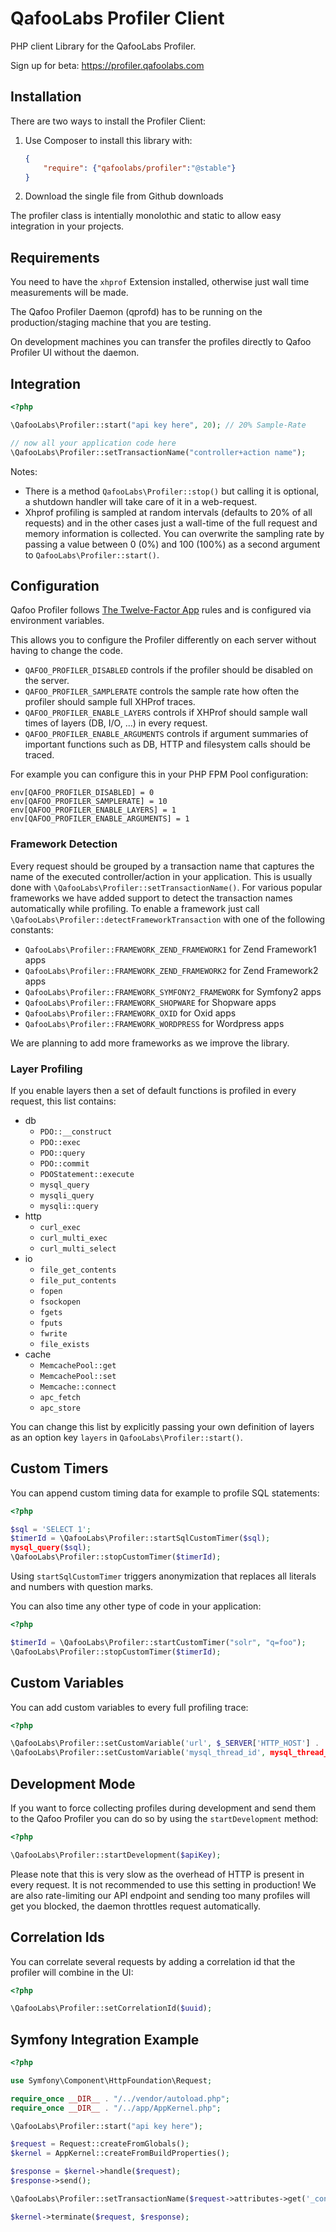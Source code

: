 # QafooLabs Profiler Client

PHP client Library for the QafooLabs Profiler.

Sign up for beta: https://profiler.qafoolabs.com

## Installation

There are two ways to install the Profiler Client:

1. Use Composer to install this library with:

   ```json
   {
       "require": {"qafoolabs/profiler":"@stable"}
   }
   ```

2. Download the single file from Github downloads

The profiler class is intentially monolothic and static to allow easy
integration in your projects.

## Requirements

You need to have the `xhprof` Extension installed, otherwise just wall time
measurements will be made.

The Qafoo Profiler Daemon (qprofd) has to be running on the production/staging
machine that you are testing.

On development machines you can transfer the profiles directly to Qafoo Profiler UI
without the daemon.

## Integration

```php
<?php

\QafooLabs\Profiler::start("api key here", 20); // 20% Sample-Rate

// now all your application code here
\QafooLabs\Profiler::setTransactionName("controller+action name");
```
Notes:

- There is a method `QafooLabs\Profiler::stop()` but calling it is optional, a
  shutdown handler will take care of it in a web-request.
- Xhprof profiling is sampled at random intervals (defaults to 20% of all
  requests) and in the other cases just a wall-time of the full request and
  memory information is collected. You can overwrite the sampling rate by
  passing a value between 0 (0%) and 100 (100%) as a second argument to
  `QafooLabs\Profiler::start()`.

## Configuration

Qafoo Profiler follows [The Twelve-Factor App](http://12factor.net/) rules and is configured
via environment variables.

This allows you to configure the Profiler differently on each server without having to change
the code.

- `QAFOO_PROFILER_DISABLED` controls if the profiler should be disabled on the server.
- `QAFOO_PROFILER_SAMPLERATE` controls the sample rate how often the profiler should sample full XHProf traces.
- `QAFOO_PROFILER_ENABLE_LAYERS` controls if XHProf should sample wall times of layers (DB, I/O, ...) in every request.
- `QAFOO_PROFILER_ENABLE_ARGUMENTS` controls if argument summaries of important functions such as DB, HTTP and filesystem calls should be traced.

For example you can configure this in your PHP FPM Pool configuration:

    env[QAFOO_PROFILER_DISABLED] = 0
    env[QAFOO_PROFILER_SAMPLERATE] = 10
    env[QAFOO_PROFILER_ENABLE_LAYERS] = 1
    env[QAFOO_PROFILER_ENABLE_ARGUMENTS] = 1

### Framework Detection

Every request should be grouped by a transaction name that captures the name of the executed controller/action
in your application. This is usually done with `\QafooLabs\Profiler::setTransactionName()`.
For various popular frameworks we have added support to detect the transaction names automatically while profiling.
To enable a framework just call `\QafooLabs\Profiler::detectFrameworkTransaction` with one of the following constants:

- `QafooLabs\Profiler::FRAMEWORK_ZEND_FRAMEWORK1` for Zend Framework1 apps
- `QafooLabs\Profiler::FRAMEWORK_ZEND_FRAMEWORK2` for Zend Framework2 apps
- `QafooLabs\Profiler::FRAMEWORK_SYMFONY2_FRAMEWORK` for Symfony2 apps
- `QafooLabs\Profiler::FRAMEWORK_SHOPWARE` for Shopware apps
- `QafooLabs\Profiler::FRAMEWORK_OXID` for Oxid apps
- `QafooLabs\Profiler::FRAMEWORK_WORDPRESS` for Wordpress apps

We are planning to add more frameworks as we improve the library.

### Layer Profiling

If you enable layers then a set of default functions is profiled in every request, this list contains:

* db
   * `PDO::__construct`
   * `PDO::exec`
   * `PDO::query`
   * `PDO::commit`
   * `PDOStatement::execute`
   * `mysql_query`
   * `mysqli_query`
   * `mysqli::query`
* http
   * `curl_exec`
   * `curl_multi_exec`
   * `curl_multi_select`
* io
   * `file_get_contents`
   * `file_put_contents`
   * `fopen`
   * `fsockopen`
   * `fgets`
   * `fputs`
   * `fwrite`
   * `file_exists`
* cache
   * `MemcachePool::get`
   * `MemcachePool::set`
   * `Memcache::connect`
   * `apc_fetch`
   * `apc_store`

You can change this list by explicitly passing your own definition of layers as
an option key `layers` in `QafooLabs\Profiler::start()`.

## Custom Timers

You can append custom timing data for example to profile SQL statements:

```php
<?php

$sql = 'SELECT 1';
$timerId = \QafooLabs\Profiler::startSqlCustomTimer($sql);
mysql_query($sql);
\QafooLabs\Profiler::stopCustomTimer($timerId);
```

Using `startSqlCustomTimer` triggers anonymization that replaces all literals
and numbers with question marks.

You can also time any other type of code in your application:

```php
<?php

$timerId = \QafooLabs\Profiler::startCustomTimer("solr", "q=foo");
\QafooLabs\Profiler::stopCustomTimer($timerId);
```

## Custom Variables

You can add custom variables to every full profiling trace:

```php
<?php

\QafooLabs\Profiler::setCustomVariable('url', $_SERVER['HTTP_HOST'] . '/' . $_SERVER['REQUEST_URI']);
\QafooLabs\Profiler::setCustomVariable('mysql_thread_id', mysql_thread_id());
```

## Development Mode

If you want to force collecting profiles during development and send them to
the Qafoo Profiler you can do so by using the `startDevelopment` method:

```php
<?php

\QafooLabs\Profiler::startDevelopment($apiKey);
```

Please note that this is very slow as the overhead of HTTP is present in every
request. It is not recommended to use this setting in production! We are also
rate-limiting our API endpoint and sending too many profiles will get you
blocked, the daemon throttles request automatically.

## Correlation Ids

You can correlate several requests by adding a correlation id that the profiler
will combine in the UI:

```php
<?php

\QafooLabs\Profiler::setCorrelationId($uuid);
```

## Symfony Integration Example

```php
<?php

use Symfony\Component\HttpFoundation\Request;

require_once __DIR__ . "/../vendor/autoload.php";
require_once __DIR__ . "/../app/AppKernel.php";

\QafooLabs\Profiler::start("api key here");

$request = Request::createFromGlobals();
$kernel = AppKernel::createFromBuildProperties();

$response = $kernel->handle($request);
$response->send();

\QafooLabs\Profiler::setTransactionName($request->attributes->get('_controller', 'notfound'));

$kernel->terminate($request, $response);
```
